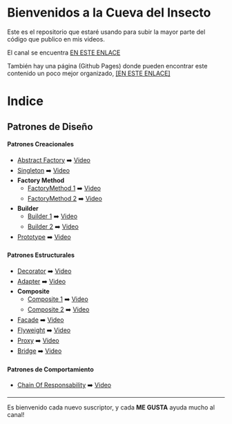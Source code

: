 # Bienvenidos a la Cueva del Insecto

<p>
Este es el repositorio que estaré usando para subir la mayor parte del código que publico en mis videos.
</p>

El canal se encuentra [EN ESTE ENLACE](https://www.youtube.com/channel/UCXyx4LyjmuFEWqcg_agU2Ig "EN ESTE ENLACE")

También hay una página (Github Pages) donde pueden encontrar este contenido un poco mejor organizado, [[EN ESTE ENLACE]](https://pablomederos.github.io/lacuevadelinsecto/ "[EN ESTE ENLACE]")

# Indice

## Patrones de Diseño



#### Patrones Creacionales

+ [Abstract Factory](./DesignPatterns/Abstract%20Factory) ➡️ [Video](https://youtu.be/D1zQKh973dg)
+ [Singleton](./DesignPatterns/Singleton) ➡️ [Video]()
+ **Factory Method**
	+ [FactoryMethod 1](./DesignPatterns/Factory%20Method) ➡️ [Video]()
	+ [FactoryMethod 2](./DesignPatterns/Factory_Method%2BSingleton%2BVue) ➡️ [Video](https://youtu.be/5T5niY82w9Y)
+ **Builder**
	+ [Builder 1](./DesignPatterns/PatronBuilder_Angular_Facil) ➡️ [Video](https://youtu.be/gC_213EKEAk)
	+ [Builder 2](./DesignPatterns/PatronBuilder_Unity) ➡️ [Video](https://youtu.be/gC_213EKEAk)
+ [Prototype](./DesignPatterns/PatronPrototype) ➡️ [Video](https://youtu.be/nq_S4BIACt0)

#### Patrones Estructurales

+ [Decorator](./DesignPatterns/Decorator-MAUI) ➡️ [Video](https://youtu.be/EULz2K-uNns)
+ [Adapter](./DesignPatterns/Adapter) ➡️ [Video](https://youtu.be/JmXe50BQBPI)
+ **Composite**
	+ [Composite 1](./DesignPatterns/Composite-Android-Kotlin) ➡️ [Video](https://youtu.be/Md4wfur7dHg)
	+ [Composite 2](./DesignPatterns/Composite-Typescript) ➡️ [Video](https://youtu.be/Md4wfur7dHg)
+ [Facade](./DesignPatterns/Facade) ➡️ [Video](https://youtu.be/geuOYdVhOIQ)
+ [Flyweight](./DesignPatterns/FlyWeight) ➡️ [Video](https://youtu.be/LY5fdj5dVHA)
+ [Proxy](./DesignPatterns/Proxy_Java) ➡️ [Video](https://youtu.be/QWInpp6HRTU)
+ [Bridge](./DesignPatterns/Bridge) ➡️ [Video](https://youtu.be/tOGwzI6Bjcc)

#### Patrones de Comportamiento
+ [Chain Of Responsability](./DesignPatterns/ChainOfResponsability) ➡️ [Video]()


------------



Es bienvenido cada nuevo suscriptor, y cada **ME GUSTA** ayuda mucho al canal!
